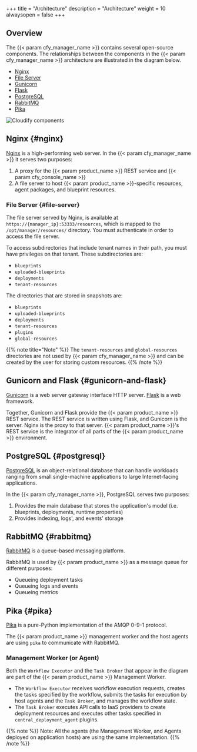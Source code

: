 +++
title = "Architecture"
description = "Architecture"
weight = 10
alwaysopen = false
+++

## Overview 
The {{< param cfy_manager_name >}} contains several open-source components. The relationships between the components in the {{< param cfy_manager_name >}} architecture are illustrated in the diagram below.

* [Nginx](#nginx)
* [File Server](#file-server)
* [Gunicorn](#gunicorn-and-flask)
* [Flask](#gunicorn-and-flask)
* [PostgreSQL](#postgresql)
* [RabbitMQ](#rabbitmq)
* [Pika](#pika)

![Cloudify components]( /images/architecture/cloudify_advanced_architecture.jpg )

## Nginx {#nginx}

[Nginx](http://nginx.com/) is a high-performing web server. In the {{< param cfy_manager_name >}} it serves two purposes:

1. A proxy for the {{< param product_name >}} REST service and {{< param cfy_console_name >}}
2. A file server to host {{< param product_name >}}-specific resources, agent packages, and blueprint resources.

### File Server {#file-server}

The file server served by Nginx, is available at `https://{manager_ip}:53333/resources`, which is mapped to the `/opt/manager/resources/` directory. You must authenticate in order to access the file server.

To access subdirectories that include tenant names in their path, you must have privileges on that tenant. These subdirectories are:

* `blueprints`
* `uploaded-blueprints`
* `deployments`
* `tenant-resources`

The directories that are stored in snapshots are:

* `blueprints`
* `uploaded-blueprints`
* `deployments`
* `tenant-resources`
* `plugins`
* `global-resources`

{{% note title="Note" %}}
The `tenant-resources` and `global-resources` directories are not used by {{< param cfy_manager_name >}} and can be created by the user for storing custom resources.
{{% /note %}}


## Gunicorn and Flask {#gunicorn-and-flask}

[Gunicorn](http://gunicorn.org/) is a web server gateway interface HTTP server. [Flask](http://flask.pocoo.org/) is a web framework.

Together, Gunicorn and Flask provide the {{< param product_name >}} REST service. The REST service is written using Flask, and Gunicorn is the server. Nginx is the proxy to that server.
{{< param product_name >}}'s REST service is the integrator of all parts of the {{< param product_name >}} environment.

## PostgreSQL {#postgresql}

[PostgreSQL](https://www.postgresql.org/) is an object-relational database that can handle workloads ranging from small single-machine applications to large Internet-facing applications.

In the {{< param cfy_manager_name >}}, PostgreSQL serves two purposes:

1. Provides the main database that stores the application's model (i.e. blueprints, deployments, runtime properties)
2. Provides indexing, logs', and events' storage

## RabbitMQ {#rabbitmq}

[RabbitMQ](http://www.rabbitmq.com/) is a queue-based messaging platform.

RabbitMQ is used by {{< param product_name >}} as a message queue for different purposes:

* Queueing deployment tasks
* Queueing logs and events
* Queueing metrics

## Pika {#pika}

[Pika](http://pika.readthedocs.io/en/latest/) is a pure-Python implementation
of the AMQP 0-9-1 protocol.

The {{< param product_name >}} management worker and the host agents are using `pika` to
communicate with RabbitMQ.

### Management Worker (or Agent)

Both the `Workflow Executor` and the `Task Broker` that appear in the diagram are part of the {{< param product_name >}} Management Worker.

* The `Workflow Executor` receives workflow execution requests, creates the tasks specified by the workflow, submits the tasks for execution by host agents and the `Task Broker`, and manages the workflow state.
* The `Task Broker` executes API calls to IaaS providers to create deployment resources and executes other tasks specified in `central_deployment_agent` plugins.

{{% note %}}
Note: All the agents (the Management Worker, and Agents deployed on application hosts) are using the same implementation.
{{% /note %}}